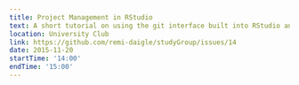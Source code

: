 ```yaml
---
title: Project Management in RStudio
text: A short tutorial on using the git interface built into RStudio and a discussion about best practices in R project management.
location: University Club
link: https://github.com/remi-daigle/studyGroup/issues/14
date: 2015-11-20
startTime: '14:00'
endTime: '15:00'
---
```

